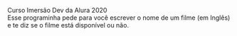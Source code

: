 Curso Imersão Dev da Alura 2020
<br>
Esse programinha pede para você escrever o nome de um filme (em Inglês) e te diz se o filme está disponível ou não.